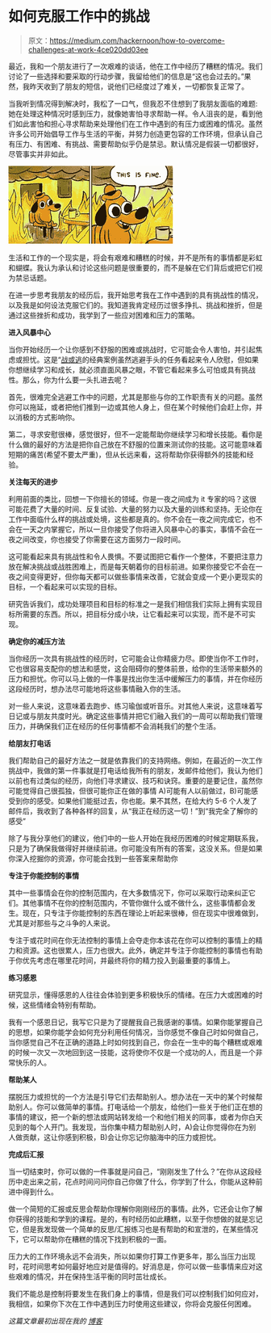 # 如何克服工作中的挑战

> 原文：<https://medium.com/hackernoon/how-to-overcome-challenges-at-work-4ce020dd03ee>

最近，我和一个朋友进行了一次艰难的谈话，他在工作中经历了糟糕的情况。我们讨论了一些选择和要采取的行动步骤，我留给他们的信息是“这也会过去的。”果然，我昨天收到了朋友的短信，说他们已经度过了难关，一切都恢复正常了。

当我听到情况得到解决时，我松了一口气，但我忍不住想到了我朋友面临的难题:她在处理这种情况时感到压力，就像她害怕寻求帮助一样。令人沮丧的是，看到他们如此害怕和担心寻求帮助来处理他们在工作中遇到的有压力或困难的情况。虽然许多公司开始倡导工作与生活的平衡，并努力创造更包容的工作环境，但承认自己有压力、有困难、有挑战、需要帮助似乎仍是禁忌。默认情况是假装一切都很好，尽管事实并非如此。

![](img/8ee7322e4d45ef1c642e24c8e1a979b0.png)

生活和工作的一个现实是，将会有艰难和糟糕的时候，并不是所有的事情都是彩虹和蝴蝶。我认为承认和讨论这些问题是很重要的，而不是躲在它们背后或把它们视为禁忌话题。

在进一步思考我朋友的经历后，我开始思考我在工作中遇到的具有挑战性的情况，以及我是如何设法克服它们的。我知道我肯定经历过很多挣扎、挑战和挫折，但是通过这些挫折和成功，我学到了一些应对困难和压力的策略。

**进入风暴中心**

当你开始经历一个让你感到不舒服的困难或挑战时，它可能会令人害怕，并引起焦虑或担忧。这是“[战或逃](https://www.psychologistworld.com/stress/fight-or-flight-response)的经典案例虽然逃避手头的任务看起来令人欣慰，但如果你想继续学习和成长，就必须直面风暴之眼，不管它看起来多么可怕或具有挑战性。那么，你为什么要一头扎进去呢？

首先，很难完全逃避工作中的问题，尤其是那些与你的工作职责有关的问题。虽然你可以拖延，或者把他们推到一边或其他人身上，但在某个时候他们会赶上你，并以消极的方式影响你。

第二，寻求安慰很棒，感觉很好，但不一定能帮助你继续学习和增长技能。看你是什么做的最好的方法是把你自己放在不舒服的位置来测试你的技能。这可能意味着短期的痛苦(希望不要太严重)，但从长远来看，这将帮助你获得额外的技能和经验。

**关注每天的进步**

利用前面的类比，回想一下你擅长的领域。你是一夜之间成为 it 专家的吗？这很可能花费了大量的时间、反复试验、大量的努力以及大量的训练和坚持。无论你在工作中面临什么样的挑战或处境，这些都是真的。你不会在一夜之间完成它，也不会在一天之内掌握它，所以一旦你接受了你将进入风暴中心的事实，事情不会在一夜之间改变，你也接受了你需要在这方面努力一段时间。

这可能看起来具有挑战性和令人畏惧。不要试图把它看作一个整体，不要把注意力放在解决挑战或战胜困难上，而是每天朝着你的目标前进。如果你接受它不会在一夜之间变得更好，但你每天都可以做些事情来改善，它就会变成一个更小更现实的目标，一个看起来可以实现的目标。

研究告诉我们，成功处理项目和目标的标准之一是我们相信我们实际上拥有实现目标所需要的东西。所以，把目标分成小块，让它看起来可以实现，而不是不可实现。

**确定你的减压方法**

当你经历一次具有挑战性的经历时，它可能会让你精疲力尽。即使当你不工作时，它也很容易支配你的想法和感觉，这会阻碍你的整体前景，给你的生活带来额外的压力和担忧。你可以马上做的一件事是找出你生活中缓解压力的事情，并在你经历这段经历时，想办法尽可能地将这些事情融入你的生活。

对一些人来说，这意味着去跑步、练习瑜伽或听音乐。对其他人来说，这意味着写日记或与朋友共度时光。确定这些事情并把它们融入我们的一周可以帮助我们管理压力，并确保我们正在经历的任何事情都不会消耗我们的整个生活。

**给朋友打电话**

我们帮助自己的最好方法之一就是依靠我们的支持网络。例如，在最近的一次工作挑战中，我做的第一件事就是打电话给我所有的朋友，发邮件给他们，我认为他们以前也有过类似的经历，向他们寻求建议、技巧和诀窍。重要的是要记住，虽然你可能觉得自己很孤独，但很可能你正在做的事情 A)可能有人以前做过，B)可能感受到你的感受。如果他们能挺过去，你也能。果不其然，在给大约 5-6 个人发了邮件后，我收到了各种各样的回复，从“我正在经历这一切！”到“我完全了解你的感受”

除了与我分享他们的建议，他们中的一些人开始在我经历困难的时候定期联系我，只是为了确保我做得好并继续前进。你可能没有所有的答案，这没关系。但是如果你深入挖掘你的资源，你可能会找到一些答案来帮助你

**专注于你能控制的事情**

其中一些事情会在你的控制范围内，在大多数情况下，你可以采取行动来纠正它们。其他事情不在你的控制范围内，不管你做什么或不做什么，这些事情都会发生。现在，只专注于你能控制的东西在理论上听起来很棒，但在现实中很难做到，尤其是对那些与之斗争的人来说。

专注于或花时间在你无法控制的事情上会夺走你本该花在你可以控制的事情上的精力和资源。这也很累人，压力也很大。此外，确定并专注于你能控制的事情也有助于你优先考虑在哪里花时间，并最终将你的精力投入到最重要的事情上。

**练习感恩**

研究显示，懂得感恩的人往往会体验到更多积极快乐的情绪。在压力大或困难的时候，这些情绪会特别有帮助。

我有一个感恩日记，我写它只是为了提醒我自己我感谢的事情。如果你能掌握自己的思想，如果你能学会如何充分利用任何情况，当你感觉不像自己时如何做自己，当你感觉自己不在正确的道路上时如何找到自己，你会在一生中的每个糟糕或艰难的时候一次又一次地回到这一技能，这将使你不仅是一个成功的人，而且是一个非常快乐的人。

**帮助某人**

摆脱压力或担忧的一个方法是引导它们去帮助别人。想办法在一天中的某个时候帮助别人。你可以做简单的事情。打电话给一个朋友，给他们一些关于他们正在想的事情的建议，把一个新的想法或网站转发给一个和他们相关的同事，或者为你白天见到的每个人开门。我发现，当你集中精力帮助别人时，A)会让你觉得你在为别人做贡献，这让你感到积极，B)会让你忘记你脑海中的压力或担忧。

**完成后汇报**

当一切结束时，你可以做的一件事就是问自己，“刚刚发生了什么？”在你从这段经历中走出来之前，花点时间问问你自己你做了什么，你学到了什么，你能从这种前进中得到什么。

做一个简短的汇报或反思会帮助你理解你刚刚经历的事情。此外，它还会让你了解你获得的技能和学到的课程。是的，有时经历如此糟糕，以至于你想做的就是忘记它，但是我发现做一个简单的反思/汇报练习也是有帮助的和宣泄的，在某些情况下，它可以帮助你在糟糕的情况下找到积极的一面。

压力大的工作环境永远不会消失，所以如果你打算工作更多年，那么当压力出现时，花时间思考如何最好地应对是值得的。好消息是，你可以做一些事情来应对这些艰难的情况，并在保持生活平衡的同时茁壮成长。

我们不能总是控制将要发生在我们身上的事情，但是我们可以控制我们如何应对，我相信，如果你下次在工作中遇到压力时使用这些建议，你将会克服任何困难。

*这篇文章最初出现在我的* [*博客*](http://alexdea.com/2018/02/how-to-overcome-any-challenge-at-work/)